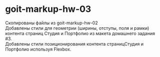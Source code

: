 # goit-markup-hw-03

Скопированы файлы из goit-markup-hw-02</br>
Добавлены стили для геометрии (ширины, отступы, поля и рамки) контента страниц Студия и Портфолио из макета домашнего задания #3.<br>
Добавлены стили позиционирования контента страницСтудия и Портфолио используя Flexbox.</br>
